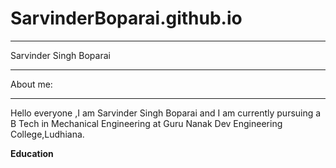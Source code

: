 # SarvinderBoparai.github.io
___
Sarvinder Singh Boparai
___
About me:
___
</p>Hello everyone ,I am Sarvinder Singh Boparai and I am currently pursuing a B Tech in Mechanical Engineering at Guru Nanak Dev Engineering College,Ludhiana.
  
**Education**

